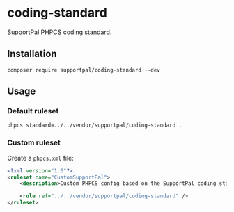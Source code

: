 # coding-standard

SupportPal PHPCS coding standard.

## Installation

`composer require supportpal/coding-standard --dev`

## Usage

### Default ruleset

`phpcs standard=../../vendor/supportpal/coding-standard .`

### Custom ruleset

Create a `phpcs.xml` file:

```xml
<?xml version="1.0"?>
<ruleset name="CustomSupportPal">
    <description>Custom PHPCS config based on the SupportPal coding standard.</description>

    <rule ref="../../vendor/supportpal/coding-standard" />
</ruleset>
```
